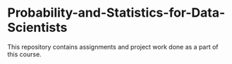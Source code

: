 # Probability-and-Statistics-for-Data-Scientists
This repository contains assignments and project work done as a part of this course.
